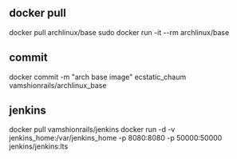 docker pull
-----------

docker pull archlinux/base
sudo docker run -it --rm archlinux/base

commit
------
docker commit -m "arch base image" ecstatic_chaum vamshionrails/archlinux_base

jenkins
-------------
docker pull vamshionrails/jenkins
docker run -d -v jenkins_home:/var/jenkins_home -p 8080:8080 -p 50000:50000 jenkins/jenkins:lts